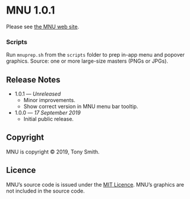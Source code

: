 # MNU 1.0.1 #

Please see [the MNU web site](https://smittytone.github.io/mnu/index.html).

### Scripts ###

Run `mnuprep.sh` from the `scripts` folder to prep in-app menu and popover graphics. Source: one or more large-size masters (PNGs or JPGs).

## Release Notes ##

- 1.0.1 &mdash; *Unreleased*
    - Minor improvements.
    - Show correct version in MNU menu bar tooltip.
- 1.0.0 &mdash; *17 September 2019*
    - Initial public release.

## Copyright ##

MNU is copyright &copy; 2019, Tony Smith.

## Licence ##

MNU’s source code is issued under the [MIT Licence](./LICENSE). MNU’s graphics are not included in the source code.